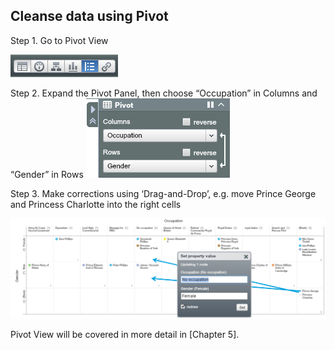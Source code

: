 ## Cleanse data using Pivot
Step 1. Go to Pivot View

![](../chapter01pics/1-077.selectpivotview.png)

Step 2. Expand the Pivot Panel, then choose “Occupation” in Columns and “Gender” in Rows
![](../chapter01pics/1-078.pivotpanel.png)

Step 3. Make corrections using ‘Drag-and-Drop’, e.g. move Prince George and Princess Charlotte into the right cells 


![](../chapter01pics/1-079.datacleansingpivot.png)

Pivot View will be covered in more detail in [Chapter 5].
